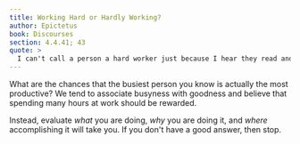 ```yaml
---
title: Working Hard or Hardly Working?
author: Epictetus
book: Discourses
section: 4.4.41; 43
quote: >
  I can't call a person a hard worker just because I hear they read and write, even if working at it all night. Until I know what a person is working for, I can't deem themselves industrious...I _can_ if the end they work for is their own ruling principle, having it be and remain in constant harmony with Nature.
---
```


What are the chances that the busiest person you know is actually the most productive? We tend to associate busyness with goodness and believe that spending many hours at work should be rewarded.

Instead, evaluate _what_ you are doing, _why_ you are doing it, and _where_ accomplishing it will take you. If you don't have a good answer, then stop.
